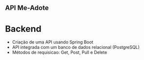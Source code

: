 ## API Me-Adote 

# Backend
  - Criação de uma API usando Spring Boot 
  - API integrada com um banco de dados relacional (PostgreSQL)
  - Métodos de requisicao: Get, Post, Pull e Delete
